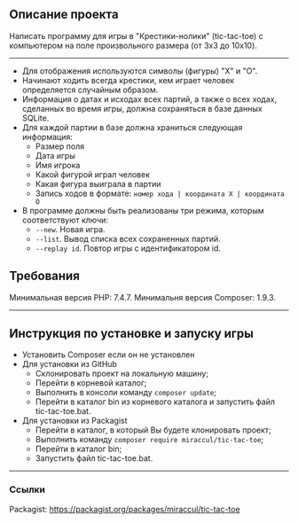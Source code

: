 ## Описание проекта

Написать программу для игры в "Крестики-нолики" (tic-tac-toe) с компьютером на поле произвольного размера (от 3x3 до 10x10).

* * *

* Для отображения используются символы (фигуры) "X" и "O".
* Начинают ходить всегда крестики, кем играет человек определяется случайным образом. 
* Информация о датах и исходах всех партий, а также о всех ходах, сделанных во время игры, должна сохраняться в базе данных SQLite.
* Для каждой партии в базе должна храниться следующая информация:
    * Размер поля
    * Дата игры
    * Имя игрока
    * Какой фигурой играл человек
    * Какая фигура выиграла в партии
    * Запись ходов в формате: 
      `номер хода | координата X | координата O`
* В программе должны быть реализованы три режима, которым соответствуют ключи:
    * `--new`. Новая игра.
    * `--list`. Вывод списка всех сохраненных партий.
    * `--replay id`. Повтор игры с идентификатором id.

## Требования

Минимальная версия PHP: 7.4.7.
Минимальня верcия Composer: 1.9.3.

* * *
## Инструкция по установке и запуску игры

* Установить Composer если он не установлен
* Для установки из GitHub
    * Склонировать проект на локальную машину;
    * Перейти в корневой каталог;
    * Выполнить в консоли команду `composer update`;
    * Перейти в каталог bin из корневого каталога и запустить файл tic-tac-toe.bat.
* Для установки из Packagist
    * Перейти в каталог, в который Вы будете клонировать проект;
    * Выполнить команду `composer require miraccul/tic-tac-toe`;
    * Перейти в каталог bin;
    * Запустить файл tic-tac-toe.bat.

* * *

### Ссылки

Packagist: https://packagist.org/packages/miraccul/tic-tac-toe
